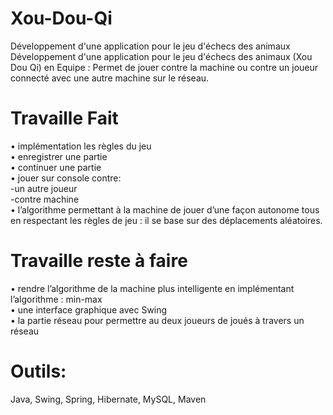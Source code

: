 # Xou-Dou-Qi
Développement d'une application pour le jeu d'échecs des animaux<br/>
Développement d'une application pour le jeu d'échecs des animaux (Xou Dou Qi) en Equipe :
Permet de jouer contre la machine ou contre un joueur connecté avec une autre machine sur le réseau. 

Travaille Fait
==============
•	implémentation les règles du jeu <br/>
•	enregistrer une partie <br/>
•	continuer une partie <br/>
•	jouer sur console contre: <br/>
      -un autre joueur<br/>
      -contre machine<br/>
•	l’algorithme permettant à la machine de jouer d’une façon autonome tous en respectant  les règles de jeu :
il se base sur des déplacements aléatoires.      <br/>

Travaille reste à faire
==============
•	rendre l’algorithme de la machine plus intelligente en implémentant l’algorithme : min-max<br/>
•	une interface graphique avec Swing<br/>
•	la partie réseau pour permettre au deux joueurs de joués à travers un réseau <br/>



Outils:
==============
Java, Swing, Spring, Hibernate, MySQL, Maven
